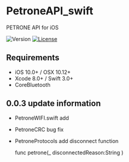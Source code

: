 # PetroneAPI_swift
PETRONE API for iOS

![Version](https://img.shields.io/badge/version-0.0.3-green.svg)
[![License](https://img.shields.io/badge/license-MIT-blue.svg)](http://opensource.org/licenses/MIT)

## Requirements
- iOS 10.0+ / OSX 10.12+
- Xcode 8.0+ / Swift 3.0+
- CoreBluetooth

## 0.0.3 update information
- PetroneWIFI.swift add
- PetroneCRC bug fix
- PetroneProtocols add disconnect function

  func petrone(_ disconnectedReason:String )
